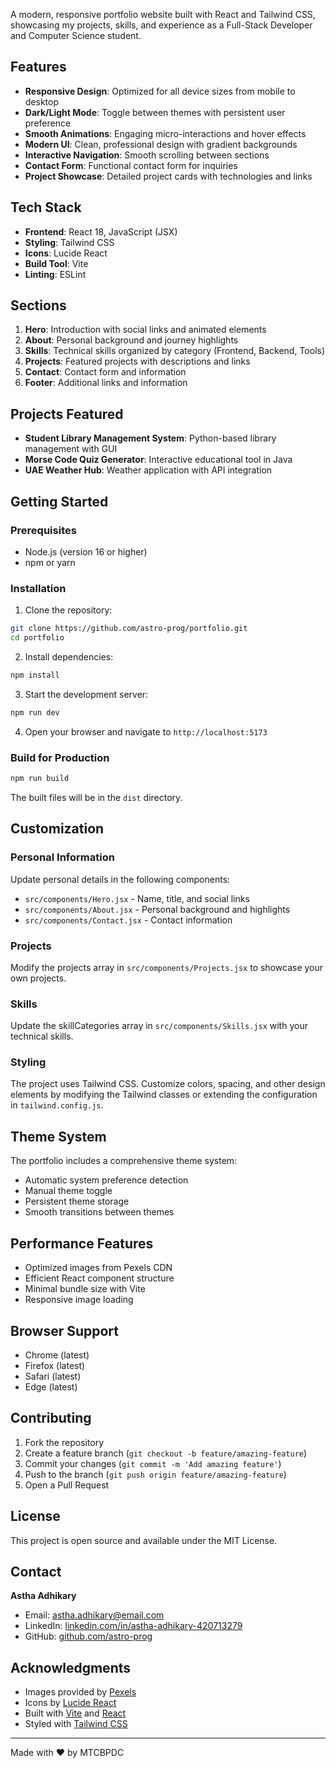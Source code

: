 
A modern, responsive portfolio website built with React and Tailwind CSS, showcasing my projects, skills, and experience as a Full-Stack Developer and Computer Science student.

## Features

- **Responsive Design**: Optimized for all device sizes from mobile to desktop
- **Dark/Light Mode**: Toggle between themes with persistent user preference
- **Smooth Animations**: Engaging micro-interactions and hover effects
- **Modern UI**: Clean, professional design with gradient backgrounds
- **Interactive Navigation**: Smooth scrolling between sections
- **Contact Form**: Functional contact form for inquiries
- **Project Showcase**: Detailed project cards with technologies and links

## Tech Stack

- **Frontend**: React 18, JavaScript (JSX)
- **Styling**: Tailwind CSS
- **Icons**: Lucide React
- **Build Tool**: Vite
- **Linting**: ESLint

## Sections

1. **Hero**: Introduction with social links and animated elements
2. **About**: Personal background and journey highlights
3. **Skills**: Technical skills organized by category (Frontend, Backend, Tools)
4. **Projects**: Featured projects with descriptions and links
5. **Contact**: Contact form and information
6. **Footer**: Additional links and information

## Projects Featured

- **Student Library Management System**: Python-based library management with GUI
- **Morse Code Quiz Generator**: Interactive educational tool in Java
- **UAE Weather Hub**: Weather application with API integration

## Getting Started

### Prerequisites

- Node.js (version 16 or higher)
- npm or yarn

### Installation

1. Clone the repository:
```bash
git clone https://github.com/astro-prog/portfolio.git
cd portfolio
```

2. Install dependencies:
```bash
npm install
```

3. Start the development server:
```bash
npm run dev
```

4. Open your browser and navigate to `http://localhost:5173`

### Build for Production

```bash
npm run build
```

The built files will be in the `dist` directory.

## Customization

### Personal Information
Update personal details in the following components:
- `src/components/Hero.jsx` - Name, title, and social links
- `src/components/About.jsx` - Personal background and highlights
- `src/components/Contact.jsx` - Contact information

### Projects
Modify the projects array in `src/components/Projects.jsx` to showcase your own projects.

### Skills
Update the skillCategories array in `src/components/Skills.jsx` with your technical skills.

### Styling
The project uses Tailwind CSS. Customize colors, spacing, and other design elements by modifying the Tailwind classes or extending the configuration in `tailwind.config.js`.

## Theme System

The portfolio includes a comprehensive theme system:
- Automatic system preference detection
- Manual theme toggle
- Persistent theme storage
- Smooth transitions between themes

## Performance Features

- Optimized images from Pexels CDN
- Efficient React component structure
- Minimal bundle size with Vite
- Responsive image loading

## Browser Support

- Chrome (latest)
- Firefox (latest)
- Safari (latest)
- Edge (latest)

## Contributing

1. Fork the repository
2. Create a feature branch (`git checkout -b feature/amazing-feature`)
3. Commit your changes (`git commit -m 'Add amazing feature'`)
4. Push to the branch (`git push origin feature/amazing-feature`)
5. Open a Pull Request

## License

This project is open source and available under the MIT License.

## Contact

**Astha Adhikary**
- Email: astha.adhikary@email.com
- LinkedIn: [linkedin.com/in/astha-adhikary-420713279](https://www.linkedin.com/in/astha-adhikary-420713279/)
- GitHub: [github.com/astro-prog](https://github.com/astro-prog)

## Acknowledgments

- Images provided by [Pexels](https://www.pexels.com/)
- Icons by [Lucide React](https://lucide.dev/)
- Built with [Vite](https://vitejs.dev/) and [React](https://reactjs.org/)
- Styled with [Tailwind CSS](https://tailwindcss.com/)

---

Made with ♥ by MTCBPDC